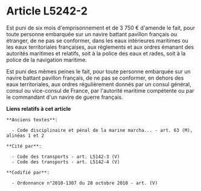 # Article L5242-2

Est puni de six mois d'emprisonnement et de 3 750 € d'amende le fait, pour toute personne embarquée sur un navire battant
pavillon français ou étranger, de ne pas se conformer, dans les eaux intérieures maritimes ou les eaux territoriales
françaises, aux règlements et aux ordres émanant des autorités maritimes et relatifs, soit à la police des eaux et rades,
soit à la police de la navigation maritime.

Est puni des mêmes peines le fait, pour toute personne embarquée sur un navire battant pavillon français, de ne pas se
conformer, en dehors des eaux territoriales, aux ordres régulièrement donnés par un consul général, consul ou vice-consul de
France, par l'autorité maritime compétente ou par le commandant d'un navire de guerre français.

**Liens relatifs à cet article**

	**Anciens textes**:

	  - Code disciplinaire et pénal de la marine marcha... - art. 63 (M), alinéas 1 et 2

	**Cité par**:

	  - Code des transports - art. L5142-3 (V)
	  - Code des transports - art. L5142-4 (V)

	**Codifié par**:

	  - Ordonnance n°2010-1307 du 28 octobre 2010 - art. (V)
